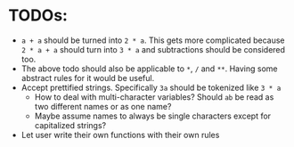 # TODOs:

-   `a + a` should be turned into `2 * a`. This gets more complicated because `2 * a + a` should turn into `3 * a` and subtractions should be considered too.
-   The above todo should also be applicable to `*`, `/` and `**`. Having some abstract rules for it would be useful.
-   Accept prettified strings. Specifically `3a` should be tokenized like `3 * a`
    -   How to deal with multi-character variables? Should `ab` be read as two different names or as one name?
    -   Maybe assume names to always be single characters except for capitalized strings?
-   Let user write their own functions with their own rules
